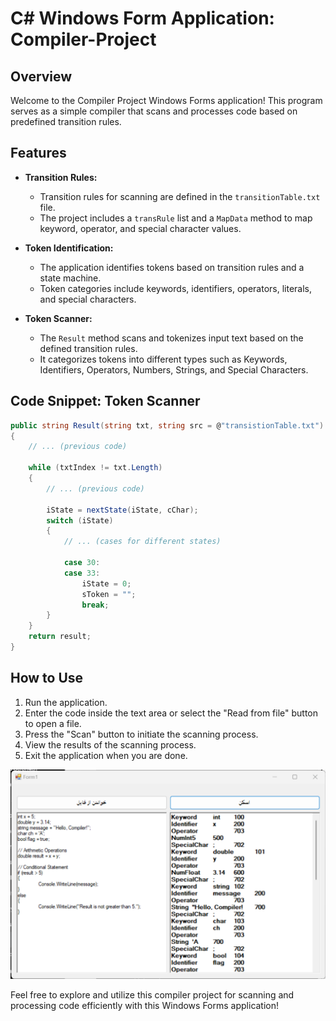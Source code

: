 # C# Windows Form Application: Compiler-Project

## Overview

Welcome to the Compiler Project Windows Forms application! This program serves as a simple compiler that scans and processes code based on predefined transition rules.

## Features

- **Transition Rules:**
  - Transition rules for scanning are defined in the `transitionTable.txt` file.
  - The project includes a `transRule` list and a `MapData` method to map keyword, operator, and special character values.

- **Token Identification:**
  - The application identifies tokens based on transition rules and a state machine.
  - Token categories include keywords, identifiers, operators, literals, and special characters.

- **Token Scanner:**
  - The `Result` method scans and tokenizes input text based on the defined transition rules.
  - It categorizes tokens into different types such as Keywords, Identifiers, Operators, Numbers, Strings, and Special Characters.

## Code Snippet: Token Scanner

```csharp
public string Result(string txt, string src = @"transistionTable.txt")
{
    // ... (previous code)

    while (txtIndex != txt.Length)
    {
        // ... (previous code)

        iState = nextState(iState, cChar);
        switch (iState)
        {
            // ... (cases for different states)

            case 30:
            case 33:
                iState = 0;
                sToken = "";
                break;
        }
    }
    return result;
}
```

## How to Use

1. Run the application.
2. Enter the code inside the text area or select the "Read from file" button to open a file.
4. Press the "Scan" button to initiate the scanning process.
5. View the results of the scanning process.
6. Exit the application when you are done.

<img src="https://github.com/ElliotOne/Bachelor-Projects-Portfolio/blob/main/3.Principles-of-Compiler-Design-Module/Compiler-Project/Screenshots/Screenshot%202023-12-05%20223546.png"/>

Feel free to explore and utilize this compiler project for scanning and processing code efficiently with this Windows Forms application!
